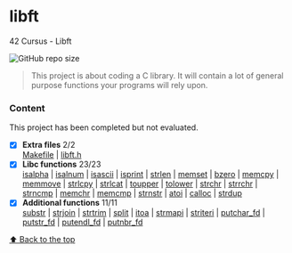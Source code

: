# libft
42 Cursus - Libft

![GitHub repo size](https://img.shields.io/github/repo-size/iuricode/README-template?style=for-the-badge)

> This project is about coding a C library.
It will contain a lot of general purpose functions your programs will rely upon.

### Content
This project has been completed but not evaluated.

- [x] **Extra files** 2/2<br>
[Makefile](https://github.com/andrade-adsf/libft/blob/main/Makefile)
| [libft.h](https://github.com/andrade-adsf/libft/blob/main/libft.h)
- [x] **Libc functions** 23/23<br>
 [isalpha](https://github.com/andrade-adsf/libft/blob/main/ft_isalpha.c)
| [isalnum](https://github.com/andrade-adsf/libft/blob/main/ft_isalnum.c)
| [isascii](https://github.com/andrade-adsf/libft/blob/main/ft_isascii.c)
| [isprint](https://github.com/andrade-adsf/libft/blob/main/ft_isprint.c)
| [strlen](https://github.com/andrade-adsf/libft/blob/main/ft_strlen.c)
| [memset](https://github.com/andrade-adsf/libft/blob/main/ft_memset.c)
| [bzero](https://github.com/andrade-adsf/libft/blob/main/ft_bzero.c)
| [memcpy](https://github.com/andrade-adsf/libft/blob/main/ft_memcpy.c)
| [memmove](https://github.com/andrade-adsf/libft/blob/main/ft_memmove.c)
| [strlcpy](https://github.com/andrade-adsf/libft/blob/main/ft_strlcpy.c)
| [strlcat](https://github.com/andrade-adsf/libft/blob/main/ft_strlcat.c)
| [toupper](https://github.com/andrade-adsf/libft/blob/main/ft_toupper.c)
| [tolower](https://github.com/andrade-adsf/libft/blob/main/ft_tolower.c)
| [strchr](https://github.com/andrade-adsf/libft/blob/main/ft_strchr.c)
| [strrchr](https://github.com/andrade-adsf/libft/blob/main/ft_strrchr.c)
| [strncmp](https://github.com/andrade-adsf/libft/blob/main/ft_strncmp.c)
| [memchr](https://github.com/andrade-adsf/libft/blob/main/ft_memchr.c)
| [memcmp](https://github.com/andrade-adsf/libft/blob/main/ft_memcmp.c)
| [strnstr](https://github.com/andrade-adsf/libft/blob/main/ft_strnstr.c)
| [atoi](https://github.com/andrade-adsf/libft/blob/main/ft_atoi.c)
| [calloc](https://github.com/andrade-adsf/libft/blob/main/ft_calloc.c)
| [strdup](https://github.com/andrade-adsf/libft/blob/main/ft_strdup.c)
- [x] **Additional functions** 11/11 <br>
[substr](https://github.com/andrade-adsf/libft/blob/main/ft_substr.c)
| [strjoin](https://github.com/andrade-adsf/libft/blob/main/ft_strjoin.c)
| [strtrim](https://github.com/andrade-adsf/libft/blob/main/ft_strtrim.c)
| [split](https://github.com/andrade-adsf/libft/blob/main/ft_split.c)
| [itoa](https://github.com/andrade-adsf/libft/blob/main/ft_itoa.c)
| [strmapi](https://github.com/andrade-adsf/libft/blob/main/ft_strmapi.c)
| [striteri](https://github.com/andrade-adsf/libft/blob/main/ft_striteri.c)
| [putchar_fd](https://github.com/andrade-adsf/libft/blob/main/ft_putchar_fd.c)
| [putstr_fd](https://github.com/andrade-adsf/libft/blob/main/ft_putstr_fd.c)
| [putendl_fd](https://github.com/andrade-adsf/libft/blob/main/ft_putendl_fd.c)
| [putnbr_fd](https://github.com/andrade-adsf/libft/blob/main/ft_putnbr_fd.c)

[⬆ Back to the top](#libft)<br>
